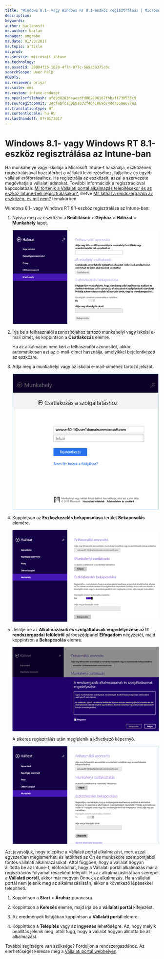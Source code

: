 ```yaml
---
title: "Windows 8.1- vagy Windows RT 8.1-eszköz regisztrálása | Microsoft Docs"
description: 
keywords: 
author: barlanmsft
ms.author: barlan
manager: angrobe
ms.date: 01/23/2017
ms.topic: article
ms.prod: 
ms.service: microsoft-intune
ms.technology: 
ms.assetid: 28984f26-1070-4f7a-877c-669a59375c0c
searchScope: User help
ROBOTS: 
ms.reviewer: priyar
ms.suite: ems
ms.custom: intune-enduser
ms.openlocfilehash: afd9d8263deaeadfd802806167fbbaff730555c9
ms.sourcegitcommit: 34cfebfc1d8b81032f4d41869d74dda559e677e2
ms.translationtype: HT
ms.contentlocale: hu-HU
ms.lasthandoff: 07/01/2017
---
```

# <a name="how-to-enroll-your-windows-81-or-windows-rt-81-device-in-intune"></a>Windows 8.1- vagy Windows RT 8.1-eszköz regisztrálása az Intune-ban

Ha munkahelye vagy iskolája a Microsoft Intune-t használja, eszközének regisztrálásával hozzáférhet a vállalati levelezéséhez, fájljaihoz és egyéb vállalati erőforrásaihoz. Ha regisztrálja az eszközeit, azzal a szervezete megóvhatja a vállalati adatokat. További információk a regisztrációval kapcsolatban: [Mi történik a Vállalati portál alkalmazás telepítésekor és az eszköz Intune-beli regisztrálásakor?](what-happens-if-you-install-the-company-portal-app-and-enroll-your-device-in-intune-windows.md), illetve [Mit láthat a rendszergazda az eszközén, és mit nem?](what-info-can-your-company-see-when-you-enroll-your-device-in-intune.md) témakörben.


Windows 8.1- vagy Windows RT 8.1-eszköz regisztrálása az Intune-ban:

1.  Nyissa meg az eszközön a **Beállítások** &gt; **Gépház** &gt; **Hálózat** &gt; **Munkahely** lapot.

    ![nav-to-workplace](./media/W81-1-workplacejoin.png)

2.  Írja be a felhasználói azonosítójához tartozó munkahelyi vagy iskolai e-mail címét, és koppintson a **Csatlakozás** elemre.

    Ha az alkalmazás nem kéri a felhasználói azonosítót, akkor automatikusan azt az e-mail-címet használja, amelyikkel bejelentkezett az eszközre.

3.  Adja meg a munkahelyi vagy az iskolai e-mail-címéhez tartozó jelszót.

    ![type-password](./media/W81-2-workplacesettings_signin.png)

4.  Koppintson az **Eszközkezelés bekapcsolása** terület **Bekapcsolás** elemére.

    ![turn-on-device-management](./media/W81-3-dev-mgt-turn-on.png)

5.  Jelölje be az **Alkalmazások és szolgáltatások engedélyezése az IT rendszergazdai felületről** párbeszédpanel **Elfogadom** négyzetét, majd koppintson a **Bekapcsolás** elemre.

    ![turn-on-allow-apps-services](./media/W81-4-agree-allow-apps-services.png)

    A sikeres regisztrálás után megjelenik a következő képernyő.

    ![enrollment-complete](./media/W81-5-enrolled-done.png)

Azt javasoljuk, hogy telepítse a Vállalati portál alkalmazást, mert azzal egyszerűen megismerheti és letöltheti az Ön és munkaköre szempontjából fontos vállalati alkalmazásokat. Attól függően, hogy a vállalat hogyan állította be az Intune-t, előfordulhat, hogy a Vállalati portál alkalmazás már a regisztrációs folyamat részeként települt. Ha az alkalmazáslistában szerepel a **Vállalati portál**, akkor már megvan Önnek az alkalmazás. Ha a vállalati portál nem jelenik meg az alkalmazáslistán, akkor a következő lépésekkel telepítheti.

1.  Koppintson a **Start** &gt; **Áruház** parancsra.

2.  Koppintson a **Keresés** elemre, majd írja be a **vállalati portál** kifejezést.

3.  Az eredmények listájában koppintson a **Vállalati portál** elemre.

4.  Koppintson a **Telepítés** vagy az **Ingyenes** lehetőségre. Az, hogy melyik beállítás jelenik meg, attól függ, hogy a vállalat hogyan állította be az alkalmazást.

További segítségre van szüksége? Forduljon a rendszergazdához. Az elérhetőségét keresse meg a [Vállalati portál webhelyén](http://portal.manage.microsoft.com).
